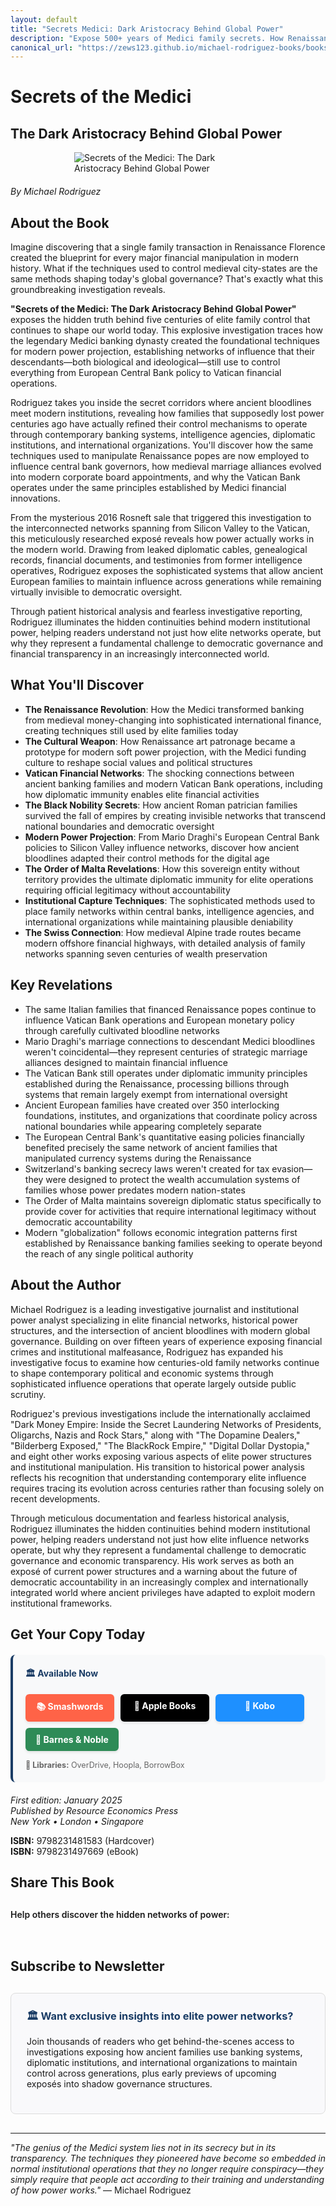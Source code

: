 ```yaml
---
layout: default
title: "Secrets Medici: Dark Aristocracy Behind Global Power"
description: "Expose 500+ years of Medici family secrets. How Renaissance banking dynasties control modern power through Vatican networks and elite bloodlines."
canonical_url: "https://zews123.github.io/michael-rodriguez-books/books/Secrets_Medici"
---
```


# Secrets of the Medici
## The Dark Aristocracy Behind Global Power

<img src="{{ site.baseurl }}/assets/images/Secrets_Medici.webp" alt="Secrets of the Medici: The Dark Aristocracy Behind Global Power" style="max-width: 300px; margin: 0 auto 20px; display: block;">

*By Michael Rodriguez*

## About the Book

Imagine discovering that a single family transaction in Renaissance Florence created the blueprint for every major financial manipulation in modern history. What if the techniques used to control medieval city-states are the same methods shaping today's global governance? That's exactly what this groundbreaking investigation reveals.

**"Secrets of the Medici: The Dark Aristocracy Behind Global Power"** exposes the hidden truth behind five centuries of elite family control that continues to shape our world today. This explosive investigation traces how the legendary Medici banking dynasty created the foundational techniques for modern power projection, establishing networks of influence that their descendants—both biological and ideological—still use to control everything from European Central Bank policy to Vatican financial operations.

Rodriguez takes you inside the secret corridors where ancient bloodlines meet modern institutions, revealing how families that supposedly lost power centuries ago have actually refined their control mechanisms to operate through contemporary banking systems, intelligence agencies, diplomatic institutions, and international organizations. You'll discover how the same techniques used to manipulate Renaissance popes are now employed to influence central bank governors, how medieval marriage alliances evolved into modern corporate board appointments, and why the Vatican Bank operates under the same principles established by Medici financial innovations.

From the mysterious 2016 Rosneft sale that triggered this investigation to the interconnected networks spanning from Silicon Valley to the Vatican, this meticulously researched exposé reveals how power actually works in the modern world. Drawing from leaked diplomatic cables, genealogical records, financial documents, and testimonies from former intelligence operatives, Rodriguez exposes the sophisticated systems that allow ancient European families to maintain influence across generations while remaining virtually invisible to democratic oversight.

Through patient historical analysis and fearless investigative reporting, Rodriguez illuminates the hidden continuities behind modern institutional power, helping readers understand not just how elite networks operate, but why they represent a fundamental challenge to democratic governance and financial transparency in an increasingly interconnected world.

## What You'll Discover

- **The Renaissance Revolution**: How the Medici transformed banking from medieval money-changing into sophisticated international finance, creating techniques still used by elite families today
- **The Cultural Weapon**: How Renaissance art patronage became a prototype for modern soft power projection, with the Medici funding culture to reshape social values and political structures
- **Vatican Financial Networks**: The shocking connections between ancient banking families and modern Vatican Bank operations, including how diplomatic immunity enables elite financial activities
- **The Black Nobility Secrets**: How ancient Roman patrician families survived the fall of empires by creating invisible networks that transcend national boundaries and democratic oversight
- **Modern Power Projection**: From Mario Draghi's European Central Bank policies to Silicon Valley influence networks, discover how ancient bloodlines adapted their control methods for the digital age
- **The Order of Malta Revelations**: How this sovereign entity without territory provides the ultimate diplomatic immunity for elite operations requiring official legitimacy without accountability
- **Institutional Capture Techniques**: The sophisticated methods used to place family networks within central banks, intelligence agencies, and international organizations while maintaining plausible deniability
- **The Swiss Connection**: How medieval Alpine trade routes became modern offshore financial highways, with detailed analysis of family networks spanning seven centuries of wealth preservation

## Key Revelations

- The same Italian families that financed Renaissance popes continue to influence Vatican Bank operations and European monetary policy through carefully cultivated bloodline networks
- Mario Draghi's marriage connections to descendant Medici bloodlines weren't coincidental—they represent centuries of strategic marriage alliances designed to maintain financial influence
- The Vatican Bank still operates under diplomatic immunity principles established during the Renaissance, processing billions through systems that remain largely exempt from international oversight
- Ancient European families have created over 350 interlocking foundations, institutes, and organizations that coordinate policy across national boundaries while appearing completely separate
- The European Central Bank's quantitative easing policies financially benefited precisely the same network of ancient families that manipulated currency systems during the Renaissance
- Switzerland's banking secrecy laws weren't created for tax evasion—they were designed to protect the wealth accumulation systems of families whose power predates modern nation-states
- The Order of Malta maintains sovereign diplomatic status specifically to provide cover for activities that require international legitimacy without democratic accountability
- Modern "globalization" follows economic integration patterns first established by Renaissance banking families seeking to operate beyond the reach of any single political authority

## About the Author

Michael Rodriguez is a leading investigative journalist and institutional power analyst specializing in elite financial networks, historical power structures, and the intersection of ancient bloodlines with modern global governance. Building on over fifteen years of experience exposing financial crimes and institutional malfeasance, Rodriguez has expanded his investigative focus to examine how centuries-old family networks continue to shape contemporary political and economic systems through sophisticated influence operations that operate largely outside public scrutiny.

Rodriguez's previous investigations include the internationally acclaimed "Dark Money Empire: Inside the Secret Laundering Networks of Presidents, Oligarchs, Nazis and Rock Stars," along with "The Dopamine Dealers," "Bilderberg Exposed," "The BlackRock Empire," "Digital Dollar Dystopia," and eight other works exposing various aspects of elite power structures and institutional manipulation. His transition to historical power analysis reflects his recognition that understanding contemporary elite influence requires tracing its evolution across centuries rather than focusing solely on recent developments.

Through meticulous documentation and fearless historical analysis, Rodriguez illuminates the hidden continuities behind modern institutional power, helping readers understand not just how elite influence networks operate, but why they represent a fundamental challenge to democratic governance and economic transparency. His work serves as both an exposé of current power structures and a warning about the future of democratic accountability in an increasingly complex and internationally integrated world where ancient privileges have adapted to exploit modern institutional frameworks.

## Get Your Copy Today

<div style="background-color: #f8f9fa; padding: 20px; border-radius: 8px; margin: 20px 0; border-left: 4px solid #1a3c65;">
  <h4 style="margin-top: 0; color: #1a3c65;">🏛️ Available Now</h4>
  
  <div class="book-buttons" style="display: flex; flex-wrap: wrap; gap: 10px; margin-bottom: 15px;">
    <a href="https://www.smashwords.com/books/view/1830103" target="_blank" rel="noopener noreferrer" class="book-btn book-btn-smash">📚 Smashwords</a>
    <a href="https://books.apple.com/us/book/secrets-of-the-medici-the-dark-aristocracy/id6749845429" target="_blank" rel="noopener noreferrer" class="book-btn book-btn-apple">🍎 Apple Books</a>
    <a href="https://www.kobo.com/ww/en/ebook/secrets-of-the-medici-the-dark-aristocracy-behind-global-power?sId=5a081c5a-e343-412a-8170-0e7e7f9f81e7" target="_blank" rel="noopener noreferrer" class="book-btn book-btn-kobo">📖 Kobo</a>
    <a href="https://www.barnesandnoble.com/w/secrets-of-the-medici-michael-rodriguez/1148025580?ean=2940182621908" target="_blank" rel="noopener noreferrer" class="book-btn book-btn-bn">🏪 Barnes & Noble</a>
  </div>
  
  <p style="margin: 0; font-size: 0.9em; color: #666;">
    <strong>📖 Libraries:</strong> OverDrive, Hoopla, BorrowBox<br>
  </p>
</div>

<style>
.book-btn {
  background-color: #1a3c65;
  color: white;
  padding: 10px 16px;
  border-radius: 6px;
  text-decoration: none;
  font-weight: bold;
  display: inline-block;
  text-align: center;
  min-width: 110px;
  transition: transform 0.2s ease, box-shadow 0.2s ease;
  box-shadow: 0 2px 4px rgba(0,0,0,0.1);
}

.book-btn:hover {
  transform: translateY(-1px);
  box-shadow: 0 4px 8px rgba(0,0,0,0.15);
  text-decoration: none;
  color: white;
}

.book-btn-apple { background-color: #000; }
.book-btn-apple:hover { background-color: #333; }

.book-btn-kobo { background-color: #1e90ff; }
.book-btn-kobo:hover { background-color: #1c7ed6; }

.book-btn-smash { background-color: #ff6347; }
.book-btn-smash:hover { background-color: #e55347; }

.book-btn-bn { background-color: #2e8b57; }
.book-btn-bn:hover { background-color: #228b22; }

@media (max-width: 768px) {
  .book-buttons {
    flex-direction: column;
  }
  .book-btn {
    width: 100%;
    margin-bottom: 5px;
  }
}
</style>

*First edition: January 2025*  
*Published by Resource Economics Press*  
*New York • London • Singapore*

**ISBN:** 9798231481583 (Hardcover)  
**ISBN:** 9798231497669 (eBook)

## Share This Book

<div class="social-share" style="margin: 30px 0;">
  <p style="margin-bottom: 15px; font-weight: 600;">Help others discover the hidden networks of power:</p>
  <a href="https://twitter.com/intent/tweet?text=Discover how the Medici banking dynasty created the blueprint for modern elite control - 'Secrets of the Medici: The Dark Aristocracy Behind Global Power' by Michael Rodriguez&url={{ site.url }}{{ site.baseurl }}{{ page.url }}&via=MRodriguezBooks" target="_blank" rel="noopener noreferrer" style="display: inline-block; margin-right: 15px; font-size: 24px; color: #1DA1F2;">
    <i class="fab fa-twitter-square"></i>
  </a>
  <a href="https://www.facebook.com/sharer/sharer.php?u={{ site.url }}{{ site.baseurl }}{{ page.url }}" target="_blank" rel="noopener noreferrer" style="display: inline-block; margin-right: 15px; font-size: 24px; color: #3b5998;">
    <i class="fab fa-facebook-square"></i>
  </a>
  <a href="https://www.linkedin.com/shareArticle?mini=true&url={{ site.url }}{{ site.baseurl }}{{ page.url }}&title=Secrets of the Medici: The Dark Aristocracy Behind Global Power by Michael Rodriguez" target="_blank" rel="noopener noreferrer" style="display: inline-block; margin-right: 15px; font-size: 24px; color: #0077b5;">
    <i class="fab fa-linkedin"></i>
  </a>
  <a href="https://www.reddit.com/submit?url={{ site.url }}{{ site.baseurl }}{{ page.url }}&title=Secrets of the Medici: How Renaissance Banking Dynasties Control Modern Power" target="_blank" rel="noopener noreferrer" style="display: inline-block; margin-right: 15px; font-size: 24px; color: #FF5700;">
    <i class="fab fa-reddit-square"></i>
  </a>
  <a href="https://pinterest.com/pin/create/button/?url={{ site.url }}{{ site.baseurl }}{{ page.url }}&media={{ site.url }}{{ site.baseurl }}/assets/images/Secrets_Medici.webp&description=Secrets of the Medici: The Dark Aristocracy Behind Global Power by Michael Rodriguez" target="_blank" rel="noopener noreferrer" style="display: inline-block; margin-right: 15px; font-size: 24px; color: #E60023;">
    <i class="fab fa-pinterest-square"></i>
  </a>
  <a href="https://news.ycombinator.com/submitlink?u={{ site.url }}{{ site.baseurl }}{{ page.url }}&t=Secrets of the Medici: How Ancient Banking Dynasties Control Modern Power" target="_blank" rel="noopener noreferrer" style="display: inline-block; margin-right: 15px; font-size: 24px; color: #FF6600;">
    <i class="fab fa-hacker-news-square"></i>
  </a>
  <a href="mailto:?subject=Check out this book: Secrets of the Medici&body=I thought you might be interested in this investigation into elite power networks by Michael Rodriguez: {{ site.url }}{{ site.baseurl }}{{ page.url }}" style="display: inline-block; font-size: 24px; color: #333333;">
    <i class="fas fa-envelope-square"></i>
  </a>
</div>

## Subscribe to Newsletter

<div style="background-color: #f9f9fb; padding: 25px; border-radius: 8px; margin: 30px 0; border: 1px solid #ddd;">
  <h3 style="margin-top: 0; color: #1a3c65;">🏛️ Want exclusive insights into elite power networks?</h3>
  <p>Join thousands of readers who get behind-the-scenes access to investigations exposing how ancient families use banking systems, diplomatic institutions, and international organizations to maintain control across generations, plus early previews of upcoming exposés into shadow governance structures.</p>
  <script async data-uid="b2a1614bc4" src="https://michael-rodriguez.kit.com/b2a1614bc4/index.js"></script>
</div>

---

*"The genius of the Medici system lies not in its secrecy but in its transparency. The techniques they pioneered have become so embedded in normal institutional operations that they no longer require conspiracy—they simply require that people act according to their training and understanding of how power works."* — Michael Rodriguez
